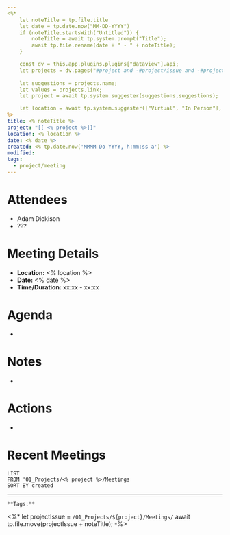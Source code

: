 ```yaml
---
<%*
	let noteTitle = tp.file.title
	let date = tp.date.now("MM-DD-YYYY")
	if (noteTitle.startsWith("Untitled")) {
		noteTitle = await tp.system.prompt("Title");
		await tp.file.rename(date + " - " + noteTitle);
	} 

	const dv = this.app.plugins.plugins["dataview"].api;	
	let projects = dv.pages("#project and -#project/issue and -#project/meeting_note").file.sort(n => n.name);
	
	let suggestions = projects.name;
	let values = projects.link;
	let project = await tp.system.suggester(suggestions,suggestions);	

	let location = await tp.system.suggester(["Virtual", "In Person"], ["Virtual", "In Person"])
%>
title: <% noteTitle %> 
project: "[[ <% project %>]]"
location: <% location %>
date: <% date %>
created: <% tp.date.now('MMMM Do YYYY, h:mm:ss a') %>
modified: 
tags:
  - project/meeting
---
```

# Attendees
- Adam Dickison
- ???

# Meeting Details
- **Location:** <% location %>
- **Date:** <% date %>
- **Time/Duration:** xx:xx - xx:xx

# Agenda
- 

# Notes
- 

# Actions
- 

# Recent Meetings
```dataview
LIST
FROM '01_Projects/<% project %>/Meetings
SORT BY created
```
---
```
**Tags:** 
```
<%*
let projectIssue = `/01_Projects/${project}/Meetings/` 
await tp.file.move(projectIssue + noteTitle);
-%>